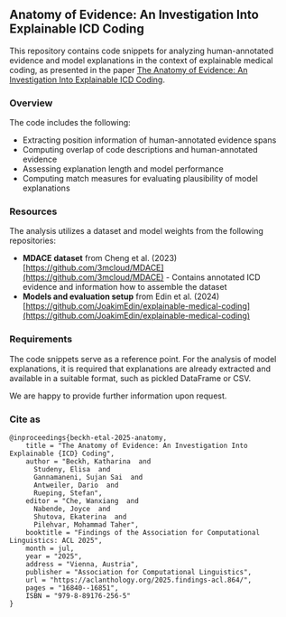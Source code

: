 ## Anatomy of Evidence: An Investigation Into Explainable ICD Coding 

This repository contains code snippets for analyzing human-annotated evidence and model explanations in the context of explainable medical coding, as presented in the paper [The Anatomy of Evidence: An Investigation Into Explainable ICD Coding](https://aclanthology.org/2025.findings-acl.864/).

### Overview
The code includes the following: 
- Extracting position information of human-annotated evidence spans
- Computing overlap of code descriptions and human-annotated evidence
- Assessing explanation length and model performance
- Computing match measures for evaluating plausibility of model explanations 

### Resources
The analysis utilizes a dataset and model weights from the following repositories: 
- **MDACE dataset** from Cheng et al. (2023) [https://github.com/3mcloud/MDACE](https://github.com/3mcloud/MDACE) - Contains annotated ICD evidence and information how to assemble the dataset
- **Models and evaluation setup** from Edin et al. (2024) [https://github.com/JoakimEdin/explainable-medical-coding](https://github.com/JoakimEdin/explainable-medical-coding) 

### Requirements
The code snippets serve as a reference point. For the analysis of model explanations, it is required that explanations are already extracted and available in a suitable format, such as pickled DataFrame or CSV. 

We are happy to provide further information upon request. 

### Cite as 
```
@inproceedings{beckh-etal-2025-anatomy,
    title = "The Anatomy of Evidence: An Investigation Into Explainable {ICD} Coding",
    author = "Beckh, Katharina  and
      Studeny, Elisa  and
      Gannamaneni, Sujan Sai  and
      Antweiler, Dario  and
      Rueping, Stefan",
    editor = "Che, Wanxiang  and
      Nabende, Joyce  and
      Shutova, Ekaterina  and
      Pilehvar, Mohammad Taher",
    booktitle = "Findings of the Association for Computational Linguistics: ACL 2025",
    month = jul,
    year = "2025",
    address = "Vienna, Austria",
    publisher = "Association for Computational Linguistics",
    url = "https://aclanthology.org/2025.findings-acl.864/",
    pages = "16840--16851",
    ISBN = "979-8-89176-256-5"
}
```
